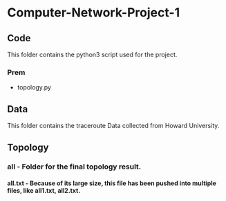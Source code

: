# Computer-Network-Project-1

## Code
This folder contains the python3 script used for the project.
### Prem
* topology.py

## Data
This folder contains the traceroute Data collected from Howard University.

## Topology
### all - Folder for the final topology result.
#### all.txt - Because of its large size, this file has been pushed into multiple files, like all1.txt, all2.txt.
